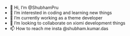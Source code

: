 - 👋 Hi, I’m @ShubhamPru
- 👀 I’m interested in coding and learning new things 
- 🌱 I’m currently working as a theme developer
- 💞️ I’m looking to collaborate on xiomi development things
- 📫 How to reach me insta @shubham.kumar.das

<!---
ShubhamPru/ShubhamPru is a ✨ special ✨ repository because its `README.md` (this file) appears on your GitHub profile.
You can click the Preview link to take a look at your changes.
--->

